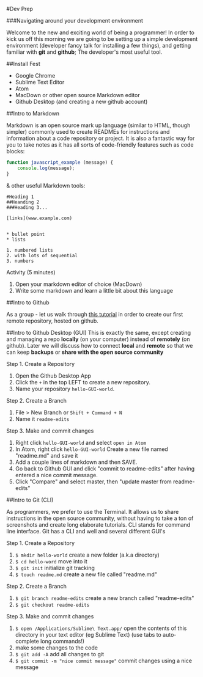 #Dev Prep

###Navigating around your development environment

Welcome to the new and exciting world of being a programmer! In order to kick us off this morning we are going to be setting up a simple development environment (developer fancy talk for installing a few things), and getting familiar with **git** and **github**; The developer's most useful tool. 

##Install Fest

* Google Chrome 
* Sublime Text Editor
* Atom
* MacDown or other open source Markdown editor
* Github Desktop (and creating a new github account)

##Intro to Markdown

Markdown is an open source mark up language (similar to HTML, though simpler) commonly used to create READMEs for instructions and information about a code repository or project. It is also a fantastic way for you to take notes as it has all sorts of code-friendly features such as code blocks: 

```javascript 
function javascript_example (message) {
	console.log(message);
}
```
& other useful Markdown tools:

```
#Heading 1
##Heanding 2
###Heading 3...

[links](www.example.com)


* bullet point 
* lists

1. numbered lists
2. with lots of sequential
3. numbers

```

Activity (5 minutes)

1. Open your markdown editor of choice (MacDown)
2. Write some markdown and learn a little bit about this language



##Intro to Github

As a group - let us walk through [this tutorial](https://guides.github.com/activities/hello-world/) in order to create our first remote repository, hosted on github. 

##Intro to Github Desktop (GUI)
This is exactly the same, except creating and managing a repo **locally** (on your computer) instead of **remotely** (on github). Later we will discuss how to connect **local** and **remote** so that we can keep **backups** or **share with the open source community**

Step 1. Create a Repository

1. Open the Github Desktop App
2. Click the `+` in the top LEFT to create a new repository.
3. Name your repository `hello-GUI-world`.

Step 2. Create a Branch

1. File > New Branch or `Shift + Command + N`
2. Name it `readme-edits`

Step 3. Make and commit changes

1. Right click `hello-GUI-world` and select `open in Atom`
2. In Atom, right click `hello-GUI-world` Create a new file named "readme.md" and save it
3. Add a couple lines of markdown and then SAVE.
4. Go back to Github GUI and click "commit to readme-edits" after having entered a nice commit message.
5. Click "Compare" and select master, then "update master from readme-edits" 


##Intro to Git (CLI)

As programmers, we prefer to use the Terminal. It allows us to share instructions in the open source community, without having to take a ton of screenshots and create long elaborate tutorials. CLI stands for command line interface. Git has a CLI and well and several different GUI's

Step 1. Create a Repository

1. `$ mkdir hello-world` create a new folder (a.k.a directory)
2. `$ cd hello-word` move into it
1. `$ git init` initialize git tracking
2. `$ touch readme.md` create a new file called "readme.md"

Step 2. Create a Branch

1. `$ git branch readme-edits` create a new branch called "readme-edits"
2. `$ git checkout readme-edits`

Step 3. Make and commit changes

1. `$ open /Applications/Sublime\ Text.app/` open the contents of this directory in your text editor (eg Sublime Text) (use tabs to auto-complete long commands!) 
2. make some changes to the code
3. `$ git add -A` add all changes to git
4. `$ git commit -m "nice commit message"` commit changes using a nice message 